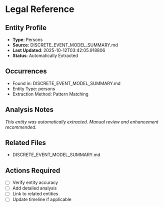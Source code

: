 # Legal Reference

## Entity Profile
- **Type**: Persons
- **Source**: DISCRETE_EVENT_MODEL_SUMMARY.md
- **Last Updated**: 2025-10-12T03:42:05.918806
- **Status**: Automatically Extracted

## Occurrences
- Found in: DISCRETE_EVENT_MODEL_SUMMARY.md
- Entity Type: persons
- Extraction Method: Pattern Matching

## Analysis Notes
*This entity was automatically extracted. Manual review and enhancement recommended.*

## Related Files
- DISCRETE_EVENT_MODEL_SUMMARY.md

## Actions Required
- [ ] Verify entity accuracy
- [ ] Add detailed analysis
- [ ] Link to related entities
- [ ] Update timeline if applicable
